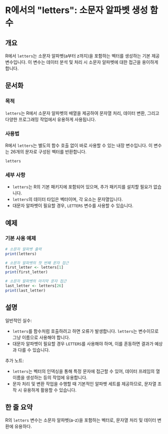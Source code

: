<!--
Meta Description: # R에서의 "letters": 소문자 알파벳 생성 함수 ## 개요 R에서 `letters`는 소문자 알파벳(a부터 z까지)을 포함하는 벡터를 생성하는 기본 제공 변수입니다. 이 변수는 데이터 분석 및 처리 시 소문자 알파벳에 대한 접근을 용이하게 합니다. ## 문서화...
Meta Keywords: letters, 소문자, 알파벳, 데이터, r에서
-->

# R에서의 "letters": 소문자 알파벳 생성 함수

## 개요
R에서 `letters`는 소문자 알파벳(a부터 z까지)을 포함하는 벡터를 생성하는 기본 제공 변수입니다. 이 변수는 데이터 분석 및 처리 시 소문자 알파벳에 대한 접근을 용이하게 합니다.

## 문서화
### 목적
`letters`는 R에서 소문자 알파벳의 배열을 제공하여 문자열 처리, 데이터 변환, 그리고 다양한 프로그래밍 작업에서 유용하게 사용됩니다.

### 사용법
R에서 `letters`는 별도의 함수 호출 없이 바로 사용할 수 있는 내장 변수입니다. 이 변수는 26개의 문자로 구성된 벡터를 반환합니다.

```R
letters
```

### 세부 사항
- `letters`는 R의 기본 패키지에 포함되어 있으며, 추가 패키지를 설치할 필요가 없습니다.
- `letters`의 데이터 타입은 벡터이며, 각 요소는 문자열입니다.
- 대문자 알파벳이 필요할 경우, `LETTERS` 변수를 사용할 수 있습니다.

## 예제
### 기본 사용 예제
```R
# 소문자 알파벳 출력
print(letters)

# 소문자 알파벳의 첫 번째 문자 접근
first_letter <- letters[1]
print(first_letter)

# 소문자 알파벳의 마지막 문자 접근
last_letter <- letters[26]
print(last_letter)
```

## 설명
일반적인 실수:
- `letters`를 함수처럼 호출하려고 하면 오류가 발생합니다. `letters`는 변수이므로 그냥 이름으로 사용해야 합니다.
- 대문자 알파벳이 필요할 경우 `LETTERS`를 사용해야 하며, 이를 혼동하면 결과가 예상과 다를 수 있습니다.

추가 노트:
- `letters`는 벡터의 인덱싱을 통해 특정 문자에 접근할 수 있어, 데이터 프레임의 열 이름을 생성하는 등의 작업에 유용합니다.
- 문자 처리 및 변환 작업을 수행할 때 기본적인 알파벳 세트를 제공하므로, 문자열 조작 시 유용하게 활용할 수 있습니다.

## 한 줄 요약
R의 `letters` 변수는 소문자 알파벳(a-z)을 포함하는 벡터로, 문자열 처리 및 데이터 변환에 유용하다.